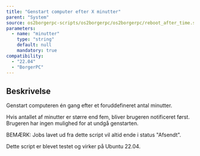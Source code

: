```yaml
---
title: "Genstart computer efter X minutter"
parent: "System"
source: os2borgerpc-scripts/os2borgerpc/os2borgerpc/reboot_after_time.sh
parameters:
  - name: "minutter"
    type: "string"
    default: null
    mandatory: true
compatibility:  
  - "22.04"
  - "BorgerPC"
---
```


## Beskrivelse
Genstart computeren én gang efter et foruddefineret antal minutter.

Hvis antallet af minutter er større end fem, bliver brugeren notificeret først. Brugeren har ingen mulighed for at undgå genstarten.

BEMÆRK: Jobs lavet ud fra dette script vil altid ende i status "Afsendt".

Dette script er blevet testet og virker på Ubuntu 22.04.